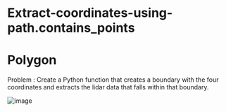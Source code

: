 # Extract-coordinates-using-path.contains_points
# Polygon 
Problem : Create a Python function that creates a boundary with the four coordinates and extracts the lidar data that falls within that boundary.

![image](https://user-images.githubusercontent.com/106390352/222645177-411e3c67-7ae2-4177-805d-c9180c06cb6b.png)
